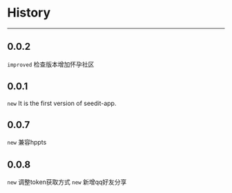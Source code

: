 # History

---

## 0.0.2

`improved` 检查版本增加怀孕社区

## 0.0.1

`new` It is the first version of seedit-app.


## 0.0.7

`new` 兼容hppts

## 0.0.8

`new` 调整token获取方式
`new` 新增qq好友分享